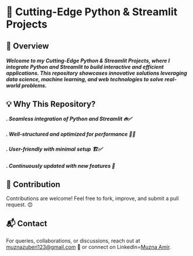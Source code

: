 # 🚀 Cutting-Edge Python & Streamlit Projects
## 📌 Overview
##### Welcome to my Cutting-Edge Python & Streamlit Projects, where I integrate Python and Streamlit to build interactive and efficient applications. This repository showcases innovative solutions leveraging data science, machine learning, and web technologies to solve real-world problems.

## 💡 Why This Repository?
##### . Seamless integration of Python and Streamlit 🔥✅
##### . Well-structured and optimized for performance 📂✅
##### . User-friendly with minimal setup 🏗️✅ 
##### . Continuously updated with new features 🚀

## 🤝 Contribution

Contributions are welcome! Feel free to fork, improve, and submit a pull request. 😊

## 📬 Contact
For queries, collaborations, or discussions, reach out at muznazuberi123@gmail.com 📩 or connect on LinkedIn=[Muzna Amir](https://www.linkedin.com/in/muzna-amir-zubairi-280135264/).
